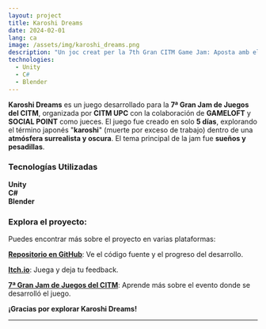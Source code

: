 ```yaml
---
layout: project
title: Karoshi Dreams
date: 2024-02-01
lang: ca
image: /assets/img/karoshi_dreams.png
description: "Un joc creat per la 7th Gran CITM Game Jam: Aposta amb el diable mentre treballes fins a la mort."
technologies:
  - Unity
  - C#
  - Blender
---
```


<p><b>Karoshi Dreams</b> es un juego desarrollado para la <b>7ª Gran Jam de Juegos del CITM</b>, organizada por <b>CITM UPC</b> con la colaboración de <b>GAMELOFT</b> y <b>SOCIAL POINT</b> como jueces. El juego fue creado en solo <b>5 días</b>, explorando el término japonés "<b>karoshi</b>" (muerte por exceso de trabajo) dentro de una <b>atmósfera surrealista y oscura</b>. El tema principal de la jam fue <b>sueños y pesadillas</b>.</p>

<div class="skills-section">
  <h3>Tecnologías Utilizadas</h3>
  <div class="skills">
    <div class="skill">
      <i class="devicon-unity-plain colored"></i>
      <span><b>Unity</b></span>
    </div>
    <div class="skill">
      <i class="devicon-csharp-plain colored"></i>
      <span><b>C#</b></span>
    </div>
    <div class="skill">
      <i class="devicon-blender-original colored"></i>
      <span><b>Blender</b></span>
    </div>
  </div>
</div>

<h3>Explora el proyecto:</h3>

<p>Puedes encontrar más sobre el proyecto en varias plataformas:</p>
<p><a href="https://github.com/Very-Serious-Games/Karoshi-Dreams"><b>Repositorio en GitHub</b></a>: Ve el código fuente y el progreso del desarrollo.</p>
<p><a href="https://mdoradom.itch.io/karoshidreams"><b>Itch.io</b></a>: Juega y deja tu feedback.</p>
<p><a href="https://itch.io/jam/7a-gran-citm-game-jam/"><b>7ª Gran Jam de Juegos del CITM</b></a>: Aprende más sobre el evento donde se desarrolló el juego.</p>

<p><b>¡Gracias por explorar Karoshi Dreams!</b></p>

---